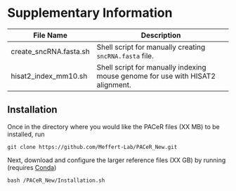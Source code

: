 # Supplementary Information

| File Name                     | Description |
| ------------ | ------------ |
| create_sncRNA.fasta.sh      | Shell script for manually creating `sncRNA.fasta` file.        |
| hisat2_index_mm10.sh      | Shell script for manually indexing mouse genome for use with HISAT2 alignment.        |


## Installation

Once in the directory where you would like the PACeR files (XX MB) to be installed, run 

    git clone https://github.com/Meffert-Lab/PACeR_New.git

Next, download and configure the larger reference files (XX GB) by running (requires [Conda](https://docs.conda.io/projects/conda/en/latest/user-guide/install/index.html))

    bash /PACeR_New/Installation.sh
